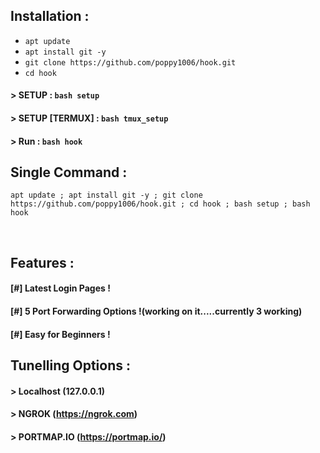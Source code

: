 

## Installation :

* `apt update`
* `apt install git -y`
* `git clone https://github.com/poppy1006/hook.git`
* `cd hook`
#### > SETUP : `bash setup`
#### > SETUP [TERMUX] : `bash tmux_setup`
#### > Run : `bash hook`

## Single Command :
```
apt update ; apt install git -y ; git clone https://github.com/poppy1006/hook.git ; cd hook ; bash setup ; bash hook
```
<br>




## Features :
#### [#] Latest Login Pages !
#### [#] 5 Port Forwarding Options !(working on it.....currently 3 working)
#### [#] Easy for Beginners !



## Tunelling Options :
#### > Localhost (127.0.0.1)
#### > NGROK (https://ngrok.com)
#### > PORTMAP.IO (https://portmap.io/)





